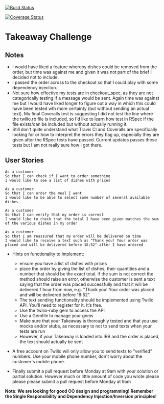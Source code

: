 [![Build Status](https://travis-ci.org/andygout/takeaway-challenge.png)](https://travis-ci.org/andygout/takeaway-challenge)

[![Coverage Status](https://coveralls.io/repos/andygout/takeaway-challenge/badge.png)](https://coveralls.io/r/andygout/takeaway-challenge)

Takeaway Challenge
==================

Notes
-----
* I would have liked a feature whereby dishes could be removed from the order, but time was against me and given it was not part of the brief I decided not to include.
* I passed the order across to the checkout so that I could play with some dependency injection.
* Not sure how effective my tests are in checkout_spec, as they are not categorically testing if a message would be sent.  Again time was against me but I would have liked longer to figure out a way in which this could have been tested wth more certainty (but without sending an actual text).  My final Coveralls test is suggesting I did not test the line where the twilio.rb file is included, so I'd like to learn how test in RSpec if the file exists/can be included but without actually running it.
* Still don't quite understand what Travis CI and Coveralls are specifically looking for or how to interpret the errors they flag up, especially they are given after the RSpec tests have passed.  Current updates passes these tests but I am not really sure how I got there.

User Stories
-----

```
As a customer
So that I can check if I want to order something
I would like to see a list of dishes with prices

As a customer
So that I can order the meal I want
I would like to be able to select some number of several available dishes

As a customer
So that I can verify that my order is correct
I would like to check that the total I have been given matches the sum of the various dishes in my order

As a customer
So that I am reassured that my order will be delivered on time
I would like to receive a text such as "Thank you! Your order was placed and will be delivered before 18:52" after I have ordered
```

* Hints on functionality to implement:
  * ensure you have a list of dishes with prices
  * place the order by giving the list of dishes, their quantities and a number that should be the exact total. If the sum is not correct the method should raise an error, otherwise the customer is sent a text saying that the order was placed successfully and that it will be delivered 1 hour from now, e.g. "Thank you! Your order was placed and will be delivered before 18:52".
  * The text sending functionality should be implemented using Twilio API. You'll need to register for it. It’s free.
  * Use the twilio-ruby gem to access the API
  * Use a Gemfile to manage your gems
  * Make sure that your Takeaway is thoroughly tested and that you use mocks and/or stubs, as necessary to not to send texts when your tests are run
  * However, if your Takeaway is loaded into IRB and the order is placed, the text should actually be sent

* A free account on Twilio will only allow you to send texts to "verified" numbers. Use your mobile phone number, don't worry about the customer's mobile phone.
* Finally submit a pull request before Monday at 9am with your solution or partial solution.  However much or little amount of code you wrote please please please submit a pull request before Monday at 9am


**Note: We are looking for good OO design and programming! Remember the Single Responsibility and Dependency Injection/Inversion principles!**
